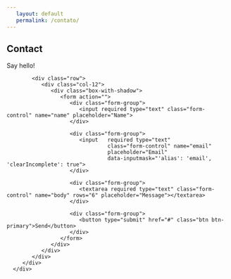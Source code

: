 ```yaml
--- 
   layout: default
   permalink: /contato/
---
```


<div id="content">
   <section id="contact" class="contact ">
      <div class="inner">
         <div class="container">
            <div class="title">
               <h2 class="section-title">Contact</h2>
               <span class="section-excerpt">
                  Say hello!
               </span>
            </div>
            
            <div class="row">
               <div class="col-12">
                  <div class="box-with-shadow">
                     <form action="">
                        <div class="form-group">
                           <input required type="text" class="form-control" name="name" placeholder="Name">
                        </div>
                     
                        <div class="form-group">
                           <input   required type="text" 
                                    class="form-control" name="email" 
                                    placeholder="Email" 
                                    data-inputmask="'alias': 'email', 'clearIncomplete': true">
                        </div>
                     
                        <div class="form-group">
                           <textarea required type="text" class="form-control" name="body" rows="6" placeholder="Message"></textarea>
                        </div>
                     
                        <div class="form-group">
                           <button type="submit" href="#" class="btn btn-primary">Send</button>
                        </div>
                     </form>
                  </div>
               </div>
            </div>
         </div>
      </div>
   </section>
</div>